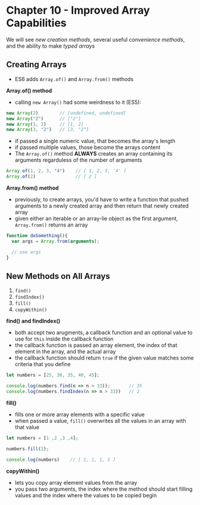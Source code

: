 # Chapter 10 - Improved Array Capabilities

We will see *new creation methods*, several useful *convenience methods*, and the ability to make *typed arrays*

## Creating Arrays

* ES6 adds `Array.of()` and `Array.from()` methods

__Array.of() method__

* calling `new Array()` had some weirdness to it (ES5):

```js
new Array(2)        // [undefined, undefined]
new Array("2")      // ["2"]
new Array(1, 2)     // [1, 2]
new Array(3, "2")   // [3, "2"]
```

* if passed a single numeric value, that becomes the array's length
* if passed multiple values, those become the arrays content
* The `Array.of()` method **ALWAYS** creates an array containing its arguments regarduless of the number of arguments

```js
Array.of(1, 2, 3, "4")    // [ 1, 2, 3, '4' ]
Array.of(2)               // [ 2 ]
```

__Array.from() method__

* previously, to create arrays, you'd have to write a function that pushed arguments to a newly created array and then return that newly created array
* given either an iterable or an array-lie object as the first argument, `Array.from()` returns an array

```js
function doSomething(){
  var args = Array.from(arguments);

  // use args
}
```

## New Methods on All Arrays

1. `find()`
2. `findIndex()`
3. `fill()`
4. `copyWithin()`


__find() and findIndex()__

* both accept two arugments, a callback function and an optional value to use for `this` inside the callback function
* the callback function is passed an array element, the index of that element in the array, and the actual array
* the callback function should return `true` if the given value matches some criteria that you define

```js
let numbers = [25, 30, 35, 40, 45];

console.log(numbers.find(n => n > 33));       // 35
console.log(numbers.findIndex(n => n > 33))   // 2
```
__fill()__

* fills one or more array elements with a specific value
* when passed a value, `fill()` overwrites all the values in an array with that value

```js
let numbers = [1 ,2 ,3 ,4];

numbers.fill(1);

console.log(numbers)    // [ 1, 1, 1, 1 ]
```

__copyWithin()__

* lets you copy array element values from the array
* you pass two arguments, the index where the method should start filling values and the index where the values to be copied begin
